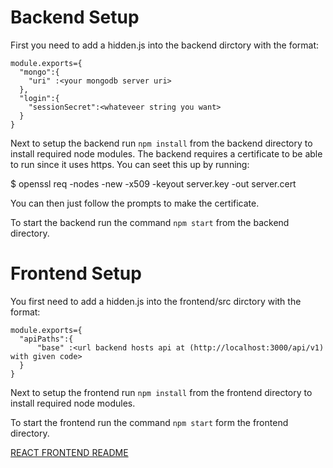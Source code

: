 # Backend Setup

  First you need to add a hidden.js into the backend dirctory with the format:
    
  
    module.exports={
      "mongo":{
        "uri" :<your mongodb server uri>
      },
      "login":{
        "sessionSecret":<whateveer string you want>
      }
    }
 
    
   Next to setup the backend run `npm install` from the backend directory to install required node modules. 
   The backend requires a certificate to be able to run since it uses https. You can seet this up by running:
  
   $ openssl req -nodes -new -x509 -keyout server.key -out server.cert
   
   You can then just follow the prompts to make the certificate.
  
  To start the backend run the command `npm start` from the backend directory.
   
# Frontend Setup

  You first need to add a hidden.js into the frontend/src dirctory with the format:
    

    module.exports={
      "apiPaths":{
          "base" :<url backend hosts api at (http://localhost:3000/api/v1) with given code>
      }
    }

 Next to setup the frontend run `npm install` from the frontend directory to install required node modules.
 
 To start the frontend run the command `npm start` form the frontend directory.

[REACT FRONTEND README](./frontend/README.md)
